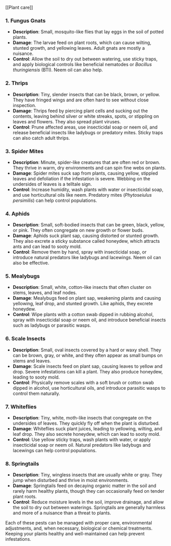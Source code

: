 [[Plant care]]
### **1. Fungus Gnats**

- **Description**: Small, mosquito-like flies that lay eggs in the soil of potted plants.
- **Damage**: The larvae feed on plant roots, which can cause wilting, stunted growth, and yellowing leaves. Adult gnats are mostly a nuisance.
- **Control**: Allow the soil to dry out between watering, use sticky traps, and apply biological controls like beneficial nematodes or _Bacillus thuringiensis_ (BTI). Neem oil can also help.

### **2. Thrips**

- **Description**: Tiny, slender insects that can be black, brown, or yellow. They have fringed wings and are often hard to see without close inspection.
- **Damage**: Thrips feed by piercing plant cells and sucking out the contents, leaving behind silver or white streaks, spots, or stippling on leaves and flowers. They also spread plant viruses.
- **Control**: Prune affected areas, use insecticidal soap or neem oil, and release beneficial insects like ladybugs or predatory mites. Sticky traps can also catch adult thrips.

### **3. Spider Mites**

- **Description**: Minute, spider-like creatures that are often red or brown. They thrive in warm, dry environments and can spin fine webs on plants.
- **Damage**: Spider mites suck sap from plants, causing yellow, stippled leaves and defoliation if the infestation is severe. Webbing on the undersides of leaves is a telltale sign.
- **Control**: Increase humidity, wash plants with water or insecticidal soap, and use horticultural oils like neem. Predatory mites (_Phytoseiulus persimilis_) can help control populations.

### **4. Aphids**

- **Description**: Small, soft-bodied insects that can be green, black, yellow, or pink. They often congregate on new growth or flower buds.
- **Damage**: Aphids suck plant sap, causing distorted or stunted growth. They also excrete a sticky substance called honeydew, which attracts ants and can lead to sooty mold.
- **Control**: Remove them by hand, spray with insecticidal soap, or introduce natural predators like ladybugs and lacewings. Neem oil can also be effective.

### **5. Mealybugs**

- **Description**: Small, white, cotton-like insects that often cluster on stems, leaves, and leaf nodes.
- **Damage**: Mealybugs feed on plant sap, weakening plants and causing yellowing, leaf drop, and stunted growth. Like aphids, they excrete honeydew.
- **Control**: Wipe plants with a cotton swab dipped in rubbing alcohol, spray with insecticidal soap or neem oil, and introduce beneficial insects such as ladybugs or parasitic wasps.

### **6. Scale Insects**

- **Description**: Small, oval insects covered by a hard or waxy shell. They can be brown, gray, or white, and they often appear as small bumps on stems and leaves.
- **Damage**: Scale insects feed on plant sap, causing leaves to yellow and drop. Severe infestations can kill a plant. They also produce honeydew, leading to sooty mold.
- **Control**: Physically remove scales with a soft brush or cotton swab dipped in alcohol, use horticultural oils, and introduce parasitic wasps to control them naturally.

### **7. Whiteflies**

- **Description**: Tiny, white, moth-like insects that congregate on the undersides of leaves. They quickly fly off when the plant is disturbed.
- **Damage**: Whiteflies suck plant juices, leading to yellowing, wilting, and leaf drop. They also secrete honeydew, which can lead to sooty mold.
- **Control**: Use yellow sticky traps, wash plants with water, or apply insecticidal soap or neem oil. Natural predators like ladybugs and lacewings can help control populations.

### **8. Springtails**

- **Description**: Tiny, wingless insects that are usually white or gray. They jump when disturbed and thrive in moist environments.
- **Damage**: Springtails feed on decaying organic matter in the soil and rarely harm healthy plants, though they can occasionally feed on tender plant roots.
- **Control**: Reduce moisture levels in the soil, improve drainage, and allow the soil to dry out between waterings. Springtails are generally harmless and more of a nuisance than a threat to plants.

Each of these pests can be managed with proper care, environmental adjustments, and, when necessary, biological or chemical treatments. Keeping your plants healthy and well-maintained can help prevent infestations.